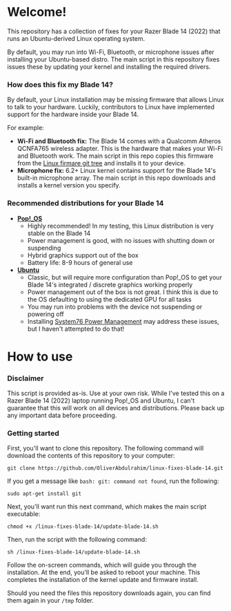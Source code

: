 # Welcome!

This repository has a collection of fixes for your Razer Blade 14 (2022) that runs an Ubuntu-derived Linux operating
system.

By default, you may run into Wi-Fi, Bluetooth, or microphone issues after installing your Ubuntu-based distro. The
main script in this repository fixes issues these by updating your kernel and installing the required drivers.

### How does this fix my Blade 14?

By default, your Linux installation may be missing firmware that allows Linux to talk to your hardware. Luckily,
contributors to Linux have implemented support for the hardware inside your Blade 14.

For example:

- **Wi-Fi and Bluetooth fix:** The Blade 14 comes with a Qualcomm Atheros QCNFA765 wireless adapter. This is the
  hardware that makes your Wi-Fi and Bluetooth work. The main script in this repo copies this firmware from the
  [Linux firmare git tree](https://git.kernel.org/pub/scm/linux/kernel/git/firmware/linux-firmware.git/) and installs it
  to your device.
- **Microphone fix:** 6.2+ Linux kernel contains support for the Blade 14's built-in microphone array. The main script
  in this repo downloads and installs a kernel version you specify.

### Recommended distributions for your Blade 14

- [**Pop!_OS**](https://pop.system76.com/)
    - Highly recommended! In my testing, this Linux distribution is very stable on the Blade 14
    - Power management is good, with no issues with shutting down or suspending
    - Hybrid graphics support out of the box
    - Battery life: 8-9 hours of general use
- [**Ubuntu**](https://ubuntu.com/)
    - Classic, but will require more configuration than Pop!_OS to get your Blade 14's integrated / discrete graphics
      working properly
    - Power management out of the box is not great. I think this is due to the OS defaulting to using the dedicated GPU
      for all tasks
    - You may run into problems with the device not suspending or powering off
    - Installing [System76 Power Management](https://github.com/pop-os/system76-power) may address these issues, but I
      haven't attempted to do that!

# How to use

### Disclaimer

This script is provided as-is. Use at your own risk. While I've tested this on a Razer Blade 14 (2022) laptop running
Pop!_OS and Ubuntu, I can't guarantee that this will work on all devices and distributions. Please back up any important
data before proceeding.

### Getting started

First, you'll want to clone this repository. The following command will download the contents of this repository to your
computer:

```shell
git clone https://github.com/OliverAbdulrahim/linux-fixes-blade-14.git
```

If you get a message like `bash: git: command not found`, run the following:

```shell
sudo apt-get install git
```

Next, you'll want run this next command, which makes the main script executable:

```shell
chmod +x /linux-fixes-blade-14/update-blade-14.sh
```

Then, run the script with the following command:

```shell
sh /linux-fixes-blade-14/update-blade-14.sh
```

Follow the on-screen commands, which will guide you through the installation. At the end, you'll be asked to reboot your
machine. This completes the installation of the kernel update and firmware install.

Should you need the files this repository downloads again, you can find them again in your `/tmp` folder.
